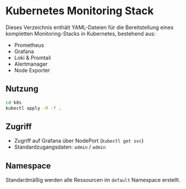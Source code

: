 # Kubernetes Monitoring Stack

Dieses Verzeichnis enthält YAML-Dateien für die Bereitstellung eines kompletten Monitoring-Stacks in Kubernetes, bestehend aus:

- Prometheus
- Grafana
- Loki & Promtail
- Alertmanager
- Node Exporter

## Nutzung

```bash
cd k8s
kubectl apply -R -f .
```

## Zugriff

- Zugriff auf Grafana über NodePort (`kubectl get svc`)
- Standardzugangsdaten: `admin` / `admin`

## Namespace

Standardmäßig werden alle Ressourcen im `default` Namespace erstellt.
